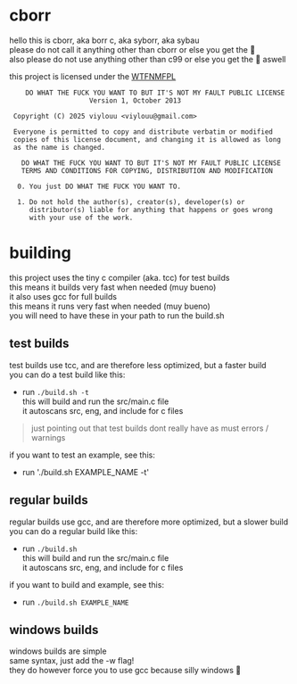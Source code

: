 # cborr  
hello this is cborr, aka borr c, aka syborr, aka sybau  
please do not call it anything other than cborr or else you get the :onion:  
also please do not use anything other than c99 or else you get the :onion: aswell  


this project is licensed under the [WTFNMFPL](https://github.com/adversary-org/wtfnmf/tree/master)
```
    DO WHAT THE FUCK YOU WANT TO BUT IT'S NOT MY FAULT PUBLIC LICENSE
                    Version 1, October 2013

 Copyright (C) 2025 viylouu <viylouu@gmail.com>

 Everyone is permitted to copy and distribute verbatim or modified
 copies of this license document, and changing it is allowed as long
 as the name is changed.

   DO WHAT THE FUCK YOU WANT TO BUT IT'S NOT MY FAULT PUBLIC LICENSE
   TERMS AND CONDITIONS FOR COPYING, DISTRIBUTION AND MODIFICATION

  0. You just DO WHAT THE FUCK YOU WANT TO.

  1. Do not hold the author(s), creator(s), developer(s) or
     distributor(s) liable for anything that happens or goes wrong
     with your use of the work.
```

# building
this project uses the tiny c compiler (aka. tcc) for test builds  
this means it builds very fast when needed (muy bueno)  
it also uses gcc for full builds  
this means it runs very fast when needed (muy bueno)  
you will need to have these in your path to run the build.sh  

## test builds
test builds use tcc, and are therefore less optimized, but a faster build  
you can do a test build like this:  
- run `./build.sh -t`  
this will build and run the src/main.c file  
it autoscans src, eng, and include for c files  

>
> just pointing out that test builds dont really have as must errors / warnings
>
  
if you want to test an example, see this:  
- run './build.sh EXAMPLE_NAME -t'  

## regular builds
regular builds use gcc, and are therefore more optimized, but a slower build  
you can do a regular build like this:  
- run `./build.sh`  
this will build and run the src/main.c file  
it autoscans src, eng, and include for c files  
  
if you want to build and example, see this:  
- run `./build.sh EXAMPLE_NAME`  

## windows builds
windows builds are simple  
same syntax, just add the -w flag!  
they do however force you to use gcc because silly windows :onion:  
